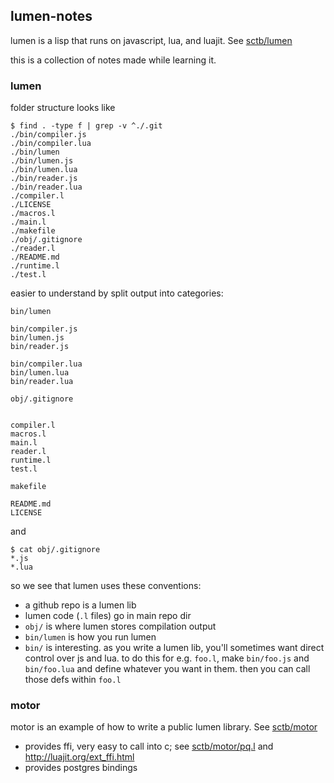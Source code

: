 
## lumen-notes

lumen is a lisp that runs on javascript, lua, and luajit.  See [sctb/lumen](https://github.com/sctb/lumen)

this is a collection of notes made while learning it.

### lumen

folder structure looks like

```
$ find . -type f | grep -v ^./.git
./bin/compiler.js
./bin/compiler.lua
./bin/lumen
./bin/lumen.js
./bin/lumen.lua
./bin/reader.js
./bin/reader.lua
./compiler.l
./LICENSE
./macros.l
./main.l
./makefile
./obj/.gitignore
./reader.l
./README.md
./runtime.l
./test.l
```

easier to understand by split output into categories:

```
bin/lumen

bin/compiler.js
bin/lumen.js
bin/reader.js

bin/compiler.lua
bin/lumen.lua
bin/reader.lua

obj/.gitignore


compiler.l
macros.l
main.l
reader.l
runtime.l
test.l

makefile

README.md
LICENSE
```

and 

```
$ cat obj/.gitignore 
*.js
*.lua
```

so we see that lumen uses these conventions:

- a github repo is a lumen lib
- lumen code (`.l` files) go in main repo dir
- `obj/` is where lumen stores compilation output
- `bin/lumen` is how you run lumen
- `bin/` is interesting.  as you write a lumen lib, you'll sometimes want 
  direct control over js and lua.  to do this for e.g. `foo.l`, make
  `bin/foo.js` and `bin/foo.lua` and define whatever you want in them.
  then you can call those defs within `foo.l`


### motor

motor is an example of how to write a public lumen library.  See
[sctb/motor](https://github.com/sctb/motor)

- provides ffi, very easy to call into c; see [sctb/motor/pq.l](https://github.com/sctb/motor/blob/master/pq.l) and http://luajit.org/ext_ffi.html
- provides postgres bindings







